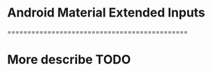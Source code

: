 # Android Material Extended Inputs
=============================================

# More describe TODO
